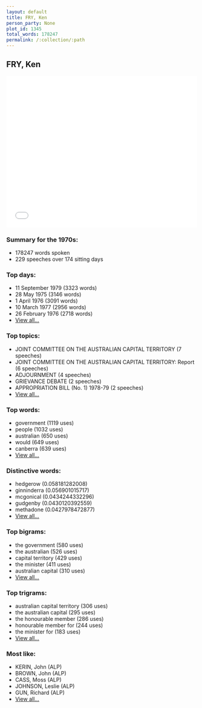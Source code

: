 ```yaml
---
layout: default
title: FRY, Ken
person_party: None
plot_id: 1345
total_words: 178247
permalink: /:collection/:path
---
```


## FRY, Ken

<iframe width="100%" height="400" frameborder="0" scrolling="no" src="//plot.ly/~wragge/1345.embed"></iframe>


### Summary for the 1970s:

* 178247 words spoken
* 229 speeches over 174 sitting days


### Top days:

* 11 September 1979 (3323 words)
* 28 May 1975 (3146 words)
* 1 April 1976 (3091 words)
* 10 March 1977 (2956 words)
* 26 February 1976 (2718 words)
* [View all...](days/)


### Top topics:

* JOINT COMMITTEE ON THE AUSTRALIAN CAPITAL TERRITORY (7 speeches)
* JOINT COMMITTEE ON THE AUSTRALIAN CAPITAL TERRITORY: Report (6 speeches)
* ADJOURNMENT (4 speeches)
* GRIEVANCE DEBATE (2 speeches)
* APPROPRIATION BILL (No. 1) 1978-79 (2 speeches)
* [View all...](topics/)


### Top words:

* government (1119 uses)
* people (1032 uses)
* australian (650 uses)
* would (649 uses)
* canberra (639 uses)
* [View all...](words/)


### Distinctive words:

* hedgerow (0.058181282008)
* ginninderra (0.056901015717)
* mcgonical (0.0434244332296)
* gudgenby (0.0430120392559)
* methadone (0.0427978472877)
* [View all...](sig_words/)


### Top bigrams:

* the government (580 uses)
* the australian (526 uses)
* capital territory (429 uses)
* the minister (411 uses)
* australian capital (310 uses)
* [View all...](bigrams/)


### Top trigrams:

* australian capital territory (306 uses)
* the australian capital (295 uses)
* the honourable member (286 uses)
* honourable member for (244 uses)
* the minister for (183 uses)
* [View all...](trigrams/)


### Most like:

* KERIN, John (ALP)
* BROWN, John (ALP)
* CASS, Moss (ALP)
* JOHNSON, Leslie (ALP)
* GUN, Richard (ALP)
* [View all...](similarities/)
